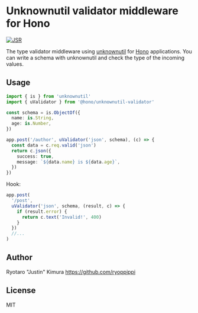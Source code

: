 # Unknownutil validator middleware for Hono

[![JSR](https://jsr.io/badges/@ryoppippi/hono-unknownutil-validator)](https://jsr.io/@ryoppippi/hono-unknownutil-validator)


The type validator middleware using [unknownutil](https://github.com/lambdalisue/deno-unknownutil) for [Hono](https://honojs.dev) applications.
You can write a schema with unknownutil and check the type of the incoming values.

## Usage

```ts
import { is } from 'unknownutil'
import { uValidator } from '@hono/unknownutil-validator'

const schema = is.ObjectOf({
  name: is.String,
  age: is.Number,
})

app.post('/author', uValidator('json', schema), (c) => {
  const data = c.req.valid('json')
  return c.json({
    success: true,
    message: `${data.name} is ${data.age}`,
  })
})
```

Hook:

```ts
app.post(
  '/post',
  uValidator('json', schema, (result, c) => {
    if (result.error) {
      return c.text('Invalid!', 400)
    }
  })
  //...
)
```

## Author

Ryotaro "Justin" Kimura <https://github.com/ryoppippi>

## License

MIT
